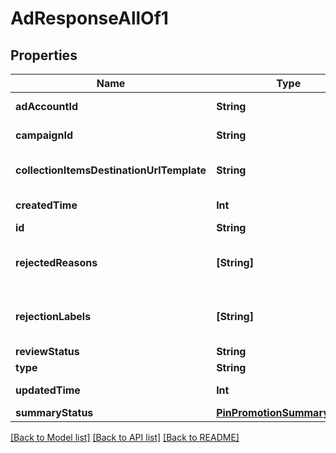 # AdResponseAllOf1

## Properties
Name | Type | Description | Notes
------------ | ------------- | ------------- | -------------
**adAccountId** | **String** | The ID of the advertiser that this ad belongs to. | [optional] 
**campaignId** | **String** | ID of the ad campaign that contains this ad. | [optional] 
**collectionItemsDestinationUrlTemplate** | **String** | Destination URL template for all items within a collections drawer. | [optional] 
**createdTime** | **Int** | Pin creation time. Unix timestamp in seconds. | [optional] 
**id** | **String** | The ID of this ad. | [optional] 
**rejectedReasons** | **[String]** | Enum reason why the pin was rejected. Returned if &lt;code&gt;review_status&lt;/code&gt; is \&quot;REJECTED\&quot;. | [optional] 
**rejectionLabels** | **[String]** | Text reason why the pin was rejected. Returned if &lt;code&gt;review_status&lt;/code&gt; is \&quot;REJECTED\&quot;. | [optional] 
**reviewStatus** | **String** | Ad review status | [optional] 
**type** | **String** | Always \&quot;ad\&quot;. | [optional] 
**updatedTime** | **Int** | Last update time. Unix timestamp in seconds. | [optional] 
**summaryStatus** | [**PinPromotionSummaryStatus**](PinPromotionSummaryStatus.md) | Ad summary status | [optional] 

[[Back to Model list]](../README.md#documentation-for-models) [[Back to API list]](../README.md#documentation-for-api-endpoints) [[Back to README]](../README.md)


